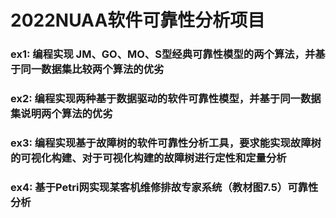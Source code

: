 # 2022NUAA软件可靠性分析项目

### ex1: 编程实现 JM、GO、MO、S型经典可靠性模型的两个算法，并基于同一数据集比较两个算法的优劣

### ex2: 编程实现两种基于数据驱动的软件可靠性模型，并基于同一数据集说明两个算法的优劣

### ex3: 编程实现基于故障树的软件可靠性分析工具，要求能实现故障树的可视化构建、对于可视化构建的故障树进行定性和定量分析

### ex4: 基于Petri网实现某客机维修排故专家系统（教材图7.5）可靠性分析
